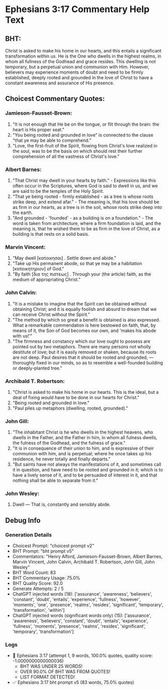 # Ephesians 3:17 Commentary Help Text

## BHT:
Christ is asked to make his home in our hearts, and this entails a significant transformation within us. He is the One who dwells in the highest realms, in whom all fullness of the Godhead and grace resides. This dwelling is not temporary, but a perpetual union and communion with Him. However, believers may experience moments of doubt and need to be firmly established, deeply rooted and grounded in the love of Christ to have a constant awareness and assurance of His presence.

## Choicest Commentary Quotes:
### Jamieson-Fausset-Brown:
1. "It is not enough that He be on the tongue, or flit through the brain: the heart is His proper seat." 
2. "You being rooted and grounded in love" is connected to the clause "that ye may be able to comprehend." 
3. "Love, the first-fruit of the Spirit, flowing from Christ's love realized in the soul, was to be the basis on which should rest their further comprehension of all the vastness of Christ's love."

### Albert Barnes:
1. "That Christ may dwell in your hearts by faith." - Expressions like this often occur in the Scriptures, where God is said to dwell in us, and we are said to be the temples of the Holy Spirit.
2. "That ye being rooted - firmly established - as a tree is whose roots strike deep, and extend afar." - The meaning is, that his love should be as firm in our hearts, as a tree is in the soil, whose roots strike deep into the earth.
3. "And grounded - 'founded' - as a building is on a foundation." - The word is taken from architecture, where a firm foundation is laid, and the meaning is, that he wished them to be as firm in the love of Christ, as a building is that rests on a solid basis.

### Marvin Vincent:
1. "May dwell [κατοικησαι] . Settle down and abide." 
2. "Take up His permanent abode, so that ye may be a habitation [κατοικητηριον] of God."
3. "By faith [δια της πιστεως] . Through your (the article) faith, as the medium of appropriating Christ."

### John Calvin:
1. "It is a mistake to imagine that the Spirit can be obtained without obtaining Christ; and it is equally foolish and absurd to dream that we can receive Christ without the Spirit."
2. "The method by which so great a benefit is obtained is also expressed. What a remarkable commendation is here bestowed on faith, that, by means of it, the Son of God becomes our own, and 'makes his abode with us!'"
3. "The firmness and constancy which our love ought to possess are pointed out by two metaphors. There are many persons not wholly destitute of love; but it is easily removed or shaken, because its roots are not deep. Paul desires that it should be rooted and grounded, — thoroughly fixed in our minds, so as to resemble a well-founded building or deeply-planted tree."

### Archibald T. Robertson:
1. "Christ is asked to make his home in our hearts. This is the ideal, but a deal of fixing would have to be done in our hearts for Christ." 
2. "Being rooted and grounded in love." 
3. "Paul piles up metaphors (dwelling, rooted, grounded)."

### John Gill:
1. "The inhabitant Christ is he who dwells in the highest heavens, who dwells in the Father, and the Father in him, in whom all fulness dwells, the fulness of the Godhead, and the fulness of grace."
2. "It is in consequence of their union to him, and is expressive of their communion with him, and is perpetual; where he once takes up his residence, he never totally and finally departs."
3. "But saints have not always the manifestations of it, and sometimes call it in question, and have need to be rooted and grounded in it; which is to have a lively sense of it, and to be persuaded of interest in it, and that nothing shall be able to separate from it."

### John Wesley:
1. Dwell — That is, constantly and sensibly abide.


## Debug Info
### Generation Details
- Choicest Prompt: "choicest prompt v2"
- BHT Prompt: "bht prompt v5"
- Commentators: "Henry Alford, Jamieson-Fausset-Brown, Albert Barnes, Marvin Vincent, John Calvin, Archibald T. Robertson, John Gill, John Wesley"
- BHT Word Count: 83
- BHT Commentary Usage: 75.0%
- BHT Quality Score: 92.0
- Generate Attempts: 2 / 5
- ChatGPT injected words (18):
	['assurance', 'awareness', 'believers', 'constant', 'doubt', 'entails', 'experience', 'fullness', 'however', 'moments', 'one', 'presence', 'realms', 'resides', 'significant', 'temporary', 'transformation', 'within']
- ChatGPT injected words (significant words only) (15):
	['assurance', 'awareness', 'believers', 'constant', 'doubt', 'entails', 'experience', 'fullness', 'moments', 'presence', 'realms', 'resides', 'significant', 'temporary', 'transformation']

### Logs
- 🔄 Ephesians 3:17 (attempt 1, 9 words, 100.0% quotes, quality score: -1.0000000000000036) 
	- BHT WAS UNDER 25 WORDS! 
	- OVER 90.0% OF BHT WAS FROM QUOTES! 
	- LIST FORMAT DETECTED!
- ✅ Ephesians 3:17 bht prompt v5 (83 words, 75.0% quotes)